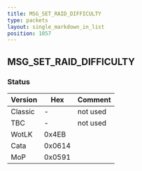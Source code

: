 ```yaml
---
title: MSG_SET_RAID_DIFFICULTY
type: packets
layout: single_markdown_in_list
position: 1057
---
```


## MSG_SET_RAID_DIFFICULTY

### Status

Version    | Hex        | Comment
---------- | ---------- | ---------- 
Classic    | -          | not used
TBC        | -          | not used
WotLK      | 0x4EB      | 
Cata       | 0x0614     | 
MoP        | 0x0591     | 